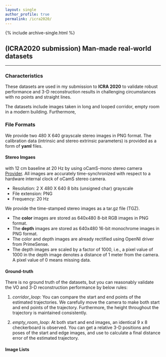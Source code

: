 ```yaml
---
layout: single
author_profile: true
permalink: /icra2020/
---
```


{% include archive-single.html %}
## (ICRA2020 submission) Man-made real-world datasets
- - -
### Characteristics
These datasets are used in my submission to **ICRA 2020** to validate robust performance and 3-D reconstruction results in challenging circumstances with no points and straight lines.

The datasets include images taken in long and looped corridor, empty room in a modern building. Furthermore, 

### File Formats
We provide two 480 X 640 grayscale stereo images in PNG format. The calibration data (intrinsic and stereo extrinsic parameters) is provided as a form of **yaml** files.


#### Stereo Imgaes
with 12 cm baseline at 20 Hz by using oCamS-mono stereo camera [Provider][provider]. 
All images are accurately time-synchronized with respect to a hardware internal clock of oCamS stereo camera. 

* Resolution: 2 X 480 X 640 8 bits (unsigned char) grayscale
* File extension: PNG
* Frequency: 20 Hz

We provide the time-stamped stereo images as a tar.gz file (TGZ). 

* The **color** images are stored as 640x480 8-bit RGB images in PNG format.
* The **depth** images are stored as 640x480 16-bit monochrome images in PNG format.
* The color and depth images are already rectified using OpenNI driver from PrimeSense.
* The depth images are scaled by a factor of 1000, i.e., a pixel value of 1000 in the depth image denotes a distance of 1 meter from the camera. A pixel value of 0 means missing data.

#### Ground-truth
There is no ground truth of the datasets, but you can reasonably validate the VO and 3-D reconstruction performance by below rules:

1. *corridor_loop*: You can compare the start and end points of the estimated trajectories. We carefully move the camera to make both start and end points of the trajectory. Furthermore, the height throughout the trajectory is maintained consistently.

2. *empty_room_loop*: At both start and end images, an identical 9 x 8 checkerboard is observed. You can get a relative 3-D positions and poses of the start and edge images, and use to calculate a final distance error of the estimated trajectory.

#### Image Lists



[provider]: https://github.com/withrobot/oCams

